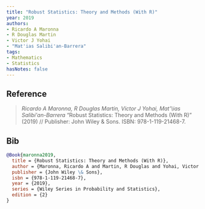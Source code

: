 ```yaml
---
title: "Robust Statistics: Theory and Methods (With R)"
year: 2019
authors:
- Ricardo A Maronna
- R Douglas Martin
- Victor J Yohai
- "Mat'ias Salibi'an-Barrera"
tags:
- Mathematics
- Statistics
hasNotes: false
---
```


## Reference

> <i>Ricardo A Maronna, R Douglas Martin, Victor J Yohai, Mat\'\ias Salibi\'an-Barrera</i> “Robust Statistics: Theory and Methods (With R)” (2019) // Publisher: John Wiley \& Sons. ISBN:&nbsp;978-1-119-21468-7.

## Bib

```bib
@Book{maronna2019,
  title = {Robust Statistics: Theory and Methods (With R)},
  author = {Maronna, Ricardo A and Martin, R Douglas and Yohai, Victor J and Salibi\'an-Barrera, Mat\'\ias},
  publisher = {John Wiley \& Sons},
  isbn = {978-1-119-21468-7},
  year = {2019},
  series = {Wiley Series in Probability and Statistics},
  edition = {2}
}
```
